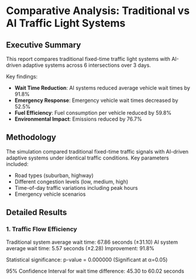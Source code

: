 # Comparative Analysis: Traditional vs AI Traffic Light Systems

## Executive Summary

This report compares traditional fixed-time traffic light systems with AI-driven adaptive systems across 6 intersections over 3 days.

Key findings:
- **Wait Time Reduction**: AI systems reduced average vehicle wait times by 91.8%
- **Emergency Response**: Emergency vehicle wait times decreased by 52.5%
- **Fuel Efficiency**: Fuel consumption per vehicle reduced by 59.8%
- **Environmental Impact**: Emissions reduced by 76.7%

## Methodology

The simulation compared traditional fixed-time traffic signals with AI-driven adaptive systems under identical traffic conditions.
Key parameters included:
- Road types (suburban, highway)
- Different congestion levels (low, medium, high)
- Time-of-day traffic variations including peak hours
- Emergency vehicle scenarios

## Detailed Results

### 1. Traffic Flow Efficiency

Traditional system average wait time: 67.86 seconds (±31.10)
AI system average wait time: 5.57 seconds (±2.28)
Improvement: 91.8%

Statistical significance: p-value = 0.000000 (Significant at α=0.05)

95% Confidence Interval for wait time difference: 45.30 to 60.02 seconds